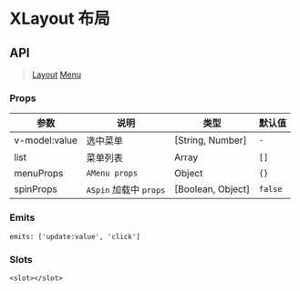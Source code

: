 # XLayout 布局

## API

> [Layout](https://www.antdv.com/components/layout-cn)
> [Menu](https://www.antdv.com/components/menu-cn)

### Props

| 参数 | 说明 | 类型 | 默认值 |
| --- | --- | --- | --- |
| v-model:value | 选中菜单 | [String, Number] | `-` |
| list | 菜单列表 | Array | `[]` |
| menuProps | `AMenu props` | Object | `{}` |
| spinProps | `ASpin` 加载中 `props` | [Boolean, Object] | `false` |

### Emits

```vue
emits: ['update:value', 'click']
```

### Slots

```vue
<slot></slot>
```
